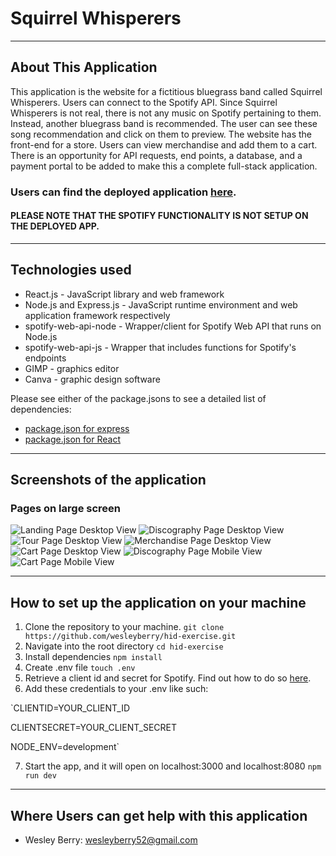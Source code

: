 # Squirrel Whisperers
- - -
## About This Application
This application is the website for a fictitious bluegrass band called Squirrel Whisperers. Users can connect to the Spotify API. Since Squirrel Whisperers is not real, there is not any music on Spotify pertaining to them. Instead, another bluegrass band is recommended. The user can see these song recommendation and click on them to preview.
The website has the front-end for a store. Users can view merchandise and add them to a cart. There is an opportunity for API requests, end points, a database, and a payment portal to be added to make this a complete full-stack application.

### Users can find the deployed application [here](https://pure-brook-92293.herokuapp.com/).
#### PLEASE NOTE THAT THE SPOTIFY FUNCTIONALITY IS NOT SETUP ON THE DEPLOYED APP.
- - -
## Technologies used
* React.js - JavaScript library and web framework
* Node.js and Express.js - JavaScript runtime environment and web application framework respectively
* spotify-web-api-node - Wrapper/client for Spotify Web API that runs on Node.js
* spotify-web-api-js - Wrapper that includes functions for Spotify's endpoints
* GIMP - graphics editor
* Canva - graphic design software

Please see either of the package.jsons to see a detailed list of dependencies:
* [package.json for express](/package.json)
* [package.json for React](/client/package.json)
- - -
## Screenshots of the application
### Pages on large screen
![Landing Page Desktop View](/screenshots/finalLanding.png)
![Discography Page Desktop View](/screenshots/finalLanding.png)
![Tour Page Desktop View](/screenshots/finalLanding.png)
![Merchandise Page Desktop View](/screenshots/finalLanding.png)
![Cart Page Desktop View](/screenshots/finalLanding.png)
![Discography Page Mobile View](/screenshots/finalLanding.png)
![Cart Page Mobile View](/screenshots/finalLanding.png)

- - -
## How to set up the application on your machine
1. Clone the repository to your machine.
`git clone https://github.com/wesleyberry/hid-exercise.git`
2. Navigate into the root directory
`cd hid-exercise`
3. Install dependencies
`npm install`
4. Create .env file
`touch .env`
5. Retrieve a client id and secret for Spotify. Find out how to do so [here](https://developer.spotify.com/documentation/web-api/quick-start/).
6. Add these credentials to your .env like such:

`CLIENTID=YOUR_CLIENT_ID

CLIENTSECRET=YOUR_CLIENT_SECRET

NODE_ENV=development`

7. Start the app, and it will open on localhost:3000 and localhost:8080
`npm run dev`

- - -
## Where Users can get help with this application
* Wesley Berry: wesleyberry52@gmail.com

